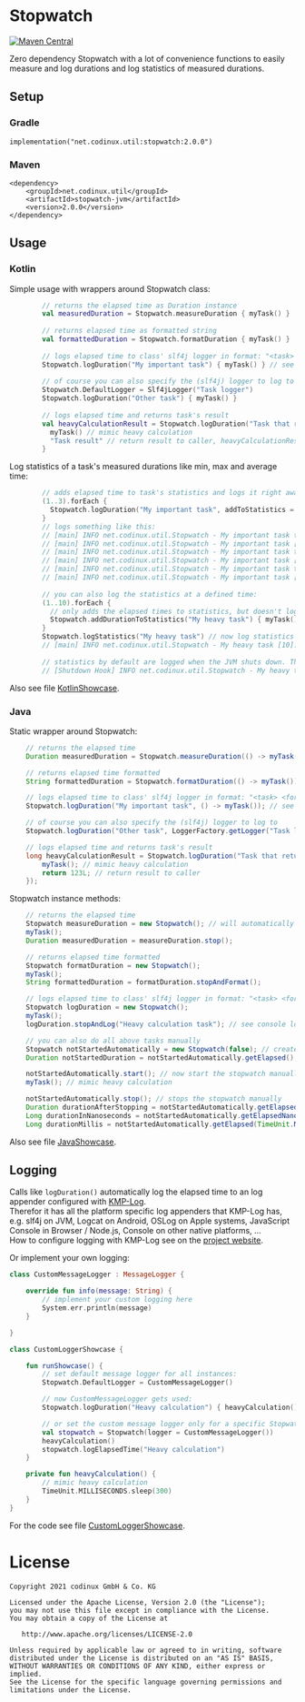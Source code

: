 # Stopwatch
[![Maven Central](https://maven-badges.herokuapp.com/maven-central/net.codinux.util/stopwatch/badge.svg)](https://maven-badges.herokuapp.com/maven-central/net.codinux.util/stopwatch)

Zero dependency Stopwatch with a lot of convenience functions to easily measure and log durations and log statistics of measured durations.

## Setup

### Gradle

```
implementation("net.codinux.util:stopwatch:2.0.0")
```

### Maven

```
<dependency>
    <groupId>net.codinux.util</groupId>
    <artifactId>stopwatch-jvm</artifactId>
    <version>2.0.0</version>
</dependency>
```


## Usage


### Kotlin

Simple usage with wrappers around Stopwatch class:
```kotlin
        // returns the elapsed time as Duration instance
        val measuredDuration = Stopwatch.measureDuration { myTask() }
        
        // returns elapsed time as formatted string
        val formattedDuration = Stopwatch.formatDuration { myTask() }
        
        // logs elapsed time to class' slf4j logger in format: "<task> took <formatted_duration>"
        Stopwatch.logDuration("My important task") { myTask() } // see console log output
        
        // of course you can also specify the (slf4j) logger to log to
        Stopwatch.DefaultLogger = Slf4jLogger("Task logger")
        Stopwatch.logDuration("Other task") { myTask() }
        
        // logs elapsed time and returns task's result
        val heavyCalculationResult = Stopwatch.logDuration("Task that returns a result") {
          myTask() // mimic heavy calculation
          "Task result" // return result to caller, heavyCalculationResult will then be `"Task result"`
        }
```

Log statistics of a task's measured durations like min, max and average time:
```kotlin
        // adds elapsed time to task's statistics and logs it right away
        (1..3).forEach {
          Stopwatch.logDuration("My important task", addToStatistics = true, logStatisticsNow = true) { myTask() }
        }
        // logs something like this:
        // [main] INFO net.codinux.util.Stopwatch - My important task took 500.179 ms
        // [main] INFO net.codinux.util.Stopwatch - My important task [1]: min 500.179 ms, avg 500.179 ms, max 500.179 ms, total 500.179 ms
        // [main] INFO net.codinux.util.Stopwatch - My important task took 500.161 ms
        // [main] INFO net.codinux.util.Stopwatch - My important task [2]: min 500.161 ms, avg 500.170 ms, max 500.179 ms, total 01.000 s
        // [main] INFO net.codinux.util.Stopwatch - My important task took 500.116 ms
        // [main] INFO net.codinux.util.Stopwatch - My important task [3]: min 500.116 ms, avg 500.152 ms, max 500.179 ms, total 01.500 s
        
        // you can also log the statistics at a defined time:
        (1..10).forEach {
          // only adds the elapsed times to statistics, but doesn't log it
          Stopwatch.addDurationToStatistics("My heavy task") { myTask() }
        }
        Stopwatch.logStatistics("My heavy task") // now log statistics for this task at any time you like. Logs something like this:
        // [main] INFO net.codinux.util.Stopwatch - My heavy task [10]: min 500.126 ms, avg 500.182 ms, max 500.319 ms, total 05.001 s
        
        // statistics by default are logged when the JVM shuts down. This looks something like this:
        // [Shutdown Hook] INFO net.codinux.util.Stopwatch - My heavy task [10]: min 500.126 ms, avg 500.182 ms, max 500.319 ms, total 05.001 s
```

Also see file [KotlinShowcase](src/test/kotlin/net/codinux/util/showcase/KotlinShowcase.kt).

### Java

Static wrapper around Stopwatch:
```java
    // returns the elapsed time
    Duration measuredDuration = Stopwatch.measureDuration(() -> myTask());

    // returns elapsed time formatted
    String formattedDuration = Stopwatch.formatDuration(() -> myTask());

    // logs elapsed time to class' slf4j logger in format: "<task> <formatted_duration>"
    Stopwatch.logDuration("My important task", () -> myTask()); // see console log output

    // of course you can also specify the (slf4j) logger to log to
    Stopwatch.logDuration("Other task", LoggerFactory.getLogger("Task logger"), () -> myTask());

    // logs elapsed time and returns task's result
    long heavyCalculationResult = Stopwatch.logDuration("Task that returns a result", () -> {
        myTask(); // mimic heavy calculation
        return 123L; // return result to caller
    });
```

Stopwatch instance methods:
```java
    // returns the elapsed time
    Stopwatch measureDuration = new Stopwatch(); // will automatically be created in started state
    myTask();
    Duration measuredDuration = measureDuration.stop();

    // returns elapsed time formatted
    Stopwatch formatDuration = new Stopwatch();
    myTask();
    String formattedDuration = formatDuration.stopAndFormat();

    // logs elapsed time to class' slf4j logger in format: "<task> <formatted_duration>"
    Stopwatch logDuration = new Stopwatch();
    myTask();
    logDuration.stopAndLog("Heavy calculation task"); // see console log output

    // you can also do all above tasks manually
    Stopwatch notStartedAutomatically = new Stopwatch(false); // creates the stopwatch in stopped state -> has to be started manually
    Duration notStartedDuration = notStartedAutomatically.getElapsed(); // returns a duration of 0 as stopwatch has not been started yet

    notStartedAutomatically.start(); // now start the stopwatch manually
    myTask(); // mimic heavy calculation

    notStartedAutomatically.stop(); // stops the stopwatch manually
    Duration durationAfterStopping = notStartedAutomatically.getElapsed(); // gets the elapsed time in java.time.Duration
    Long durationInNanoseconds = notStartedAutomatically.getElapsedNanos(); // gets the elapsed time in nanoseconds
    Long durationMillis = notStartedAutomatically.getElapsed(TimeUnit.MILLISECONDS); // gets the elapsed time in a desired time unit, milliseconds in this case
```

Also see file [JavaShowcase](src/test/java/net/codinux/util/showcase/JavaShowcase.java).

## Logging

Calls like `logDuration()` automatically log the elapsed time to an log appender configured with [KMP-Log](https://github.com/codinux-gmbh/KMP-Log).  
Therefor it has all the platform specific log appenders that KMP-Log has, e.g. slf4j on JVM, Logcat on Android, OSLog on Apple systems, JavaScript Console in Browser / Node.js, Console on other native platforms, ...  
How to configure logging with KMP-Log see on the [project website](https://github.com/codinux-gmbh/KMP-Log).

Or implement your own logging:
```kotlin
class CustomMessageLogger : MessageLogger {

    override fun info(message: String) {
        // implement your custom logging here
        System.err.println(message)
    }

}

class CustomLoggerShowcase {

    fun runShowcase() {
        // set default message logger for all instances:
        Stopwatch.DefaultLogger = CustomMessageLogger()

        // now CustomMessageLogger gets used:
        Stopwatch.logDuration("Heavy calculation") { heavyCalculation() }

        // or set the custom message logger only for a specific Stopwatch instance
        val stopwatch = Stopwatch(logger = CustomMessageLogger())
        heavyCalculation()
        stopwatch.logElapsedTime("Heavy calculation")
    }

    private fun heavyCalculation() {
        // mimic heavy calculation
        TimeUnit.MILLISECONDS.sleep(300)
    }
}
```

For the code see file [CustomLoggerShowcase](src/test/kotlin/net/codinux/util/showcase/CustomLoggerShowcase.java).


# License

    Copyright 2021 codinux GmbH & Co. KG

    Licensed under the Apache License, Version 2.0 (the "License");
    you may not use this file except in compliance with the License.
    You may obtain a copy of the License at

       http://www.apache.org/licenses/LICENSE-2.0

    Unless required by applicable law or agreed to in writing, software
    distributed under the License is distributed on an "AS IS" BASIS,
    WITHOUT WARRANTIES OR CONDITIONS OF ANY KIND, either express or implied.
    See the License for the specific language governing permissions and
    limitations under the License.